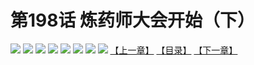 # 第198话 炼药师大会开始（下）
![](https://mhpic.xiaomingtaiji.net/comic/D/斗破苍穹拆分版/198话/1.jpg-zymk.middle.webp)
![](https://mhpic.xiaomingtaiji.net/comic/D/斗破苍穹拆分版/198话/2.jpg-zymk.middle.webp)
![](https://mhpic.xiaomingtaiji.net/comic/D/斗破苍穹拆分版/198话/3.jpg-zymk.middle.webp)
![](https://mhpic.xiaomingtaiji.net/comic/D/斗破苍穹拆分版/198话/4.jpg-zymk.middle.webp)
![](https://mhpic.xiaomingtaiji.net/comic/D/斗破苍穹拆分版/198话/5.jpg-zymk.middle.webp)
![](https://mhpic.xiaomingtaiji.net/comic/D/斗破苍穹拆分版/198话/6.jpg-zymk.middle.webp)
![](https://mhpic.xiaomingtaiji.net/comic/D/斗破苍穹拆分版/198话/7.jpg-zymk.middle.webp)
![](https://mhpic.xiaomingtaiji.net/comic/D/斗破苍穹拆分版/198话/8.jpg-zymk.middle.webp)
[【上一章】](./197.md)
[【目录】](./README.md)
[【下一章】](./199.md)
